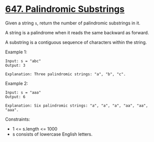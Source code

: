 # [647. Palindromic Substrings](https://leetcode.com/problems/palindromic-substrings/)
 
Given a string `s`, return the number of palindromic substrings in it.

A string is a palindrome when it reads the same backward as forward.

A substring is a contiguous sequence of characters within the string.

 
Example 1:

    Input: s = "abc"
    Output: 3

    Explanation: Three palindromic strings: "a", "b", "c".

Example 2:

    Input: s = "aaa"
    Output: 6

    Explanation: Six palindromic strings: "a", "a", "a", "aa", "aa", "aaa".
 

Constraints:

* 1 <= s.length <= 1000
* s consists of lowercase English letters.